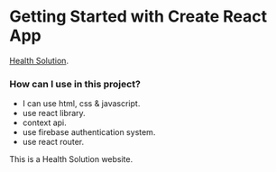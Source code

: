 # Getting Started with Create React App
 [Health Solution](https://health-solution-c98f3.web.app/).

### How can I use in this project?
- I can use html, css & javascript.
- use react library.
- context api.
- use firebase authentication system.
- use react router.

This is a Health Solution website.


